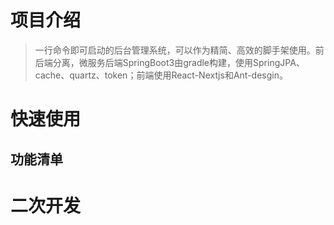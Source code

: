 # 项目介绍

> 一行命令即可启动的后台管理系统，可以作为精简、高效的脚手架使用。前后端分离，微服务后端SpringBoot3由gradle构建，使用SpringJPA、cache、quartz、token；前端使用React-Nextjs和Ant-desgin。

# 快速使用
## 功能清单



# 二次开发

